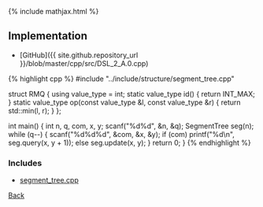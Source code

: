 {% include mathjax.html %}



## Implementation

- [GitHub]({{ site.github.repository_url }}/blob/master/cpp/src/DSL_2_A.0.cpp)

{% highlight cpp %}
#include "../include/structure/segment_tree.cpp"

struct RMQ {
  using value_type = int;
  static value_type id() { return INT_MAX; }
  static value_type op(const value_type &l, const value_type &r) {
    return std::min(l, r);
  }
};

int main() {
  int n, q, com, x, y;
  scanf("%d%d", &n, &q);
  SegmentTree<RMQ> seg(n);
  while (q--) {
    scanf("%d%d%d", &com, &x, &y);
    if (com)
      printf("%d\n", seg.query(x, y + 1));
    else
      seg.update(x, y);
  }
  return 0;
}
{% endhighlight %}

### Includes

- [segment_tree.cpp](../include/structure/segment_tree)

[Back](..)
